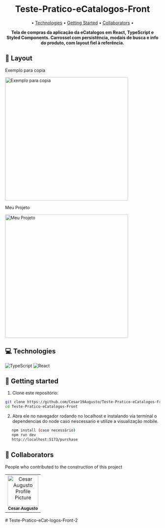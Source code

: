 <h1 align="center" style="font-weight: bold;">Teste-Pratico-eCatalogos-Front</h1>

<p align="center">
 • <a href="#tech">Technologies</a> • 
 <a href="#started">Getting Started</a> • 
 <a href="#colab">Collaborators</a> •
</p>

<p align="center">
    <b>Tela de compras da aplicação da eCatalogos em React, TypeScript e Styled Components. Carrossel com persistência, modais de busca e info do produto, com layout fiel à referência.</b>
</p>

<!--
<p align="center">
     <a href="https://teste-pratico-tropa-digital.vercel.app/login">📱 Visit this Project</a>
</p>
-->

<h2 id="layout">🎨 Layout</h2>
<p align="center"> 
    <p>Exemplo para copia</p>
    <img src="https://github.com/Cesar19Augusto/Teste-Pratico-eCatalogos-Front/blob/main/src/assets/assetsGitHub/gitExemplo.png" alt="Exemplo para copia" width="400px">
    <p>Meu Projeto</p>
    <img src="https://github.com/Cesar19Augusto/Teste-Pratico-eCatalogos-Front/blob/main/src/assets/assetsGitHub/gitProjeto.png" alt="Meu Projeto" width="400px">
</p>


<h2 id="technologies">💻 Technologies</h2>

![TypeScript](https://img.shields.io/badge/typescript-%23007ACC.svg?style=for-the-badge&logo=typescript&logoColor=white)
![React](https://img.shields.io/badge/react-%2361DAFB.svg?style=for-the-badge&logo=react&logoColor=white)

<h2 id="started">🚀 Getting started</h2>

1. Clone este repositório:
```bash
git clone https://github.com/Cesar19Augusto/Teste-Pratico-eCatalogos-Front
cd Teste-Pratico-eCatalogos-Front
```
2. Abra ele no navegador rodando no localhost e instalando via terminal o dependencias do node caso nescessario e utilize a visualização mobile.
 ```bash
    npm install (caso necessário)
    npm run dev
    http://localhost:5173/purchase
```
<h2 id="colab">🤝 Collaborators</h2>

People who contributed to the construction of this project

<table>
  <tr>
    <td align="center">
      <a href="https://www.linkedin.com/in/cesaraugusto875/">
        <img src="https://avatars.githubusercontent.com/u/79229452?s=400&u=76bc95ac47e156acc7c339a7c3f981211c259df5&v=4;" width="100px;" alt="Cesar Augusto Profile Picture"/><br>
        <sub>
          <b>Cesar Augusto</b>
        </sub>
      </a>
    </td>
  </tr>
</table>
# Teste-Pratico-eCat-logos-Front-2
